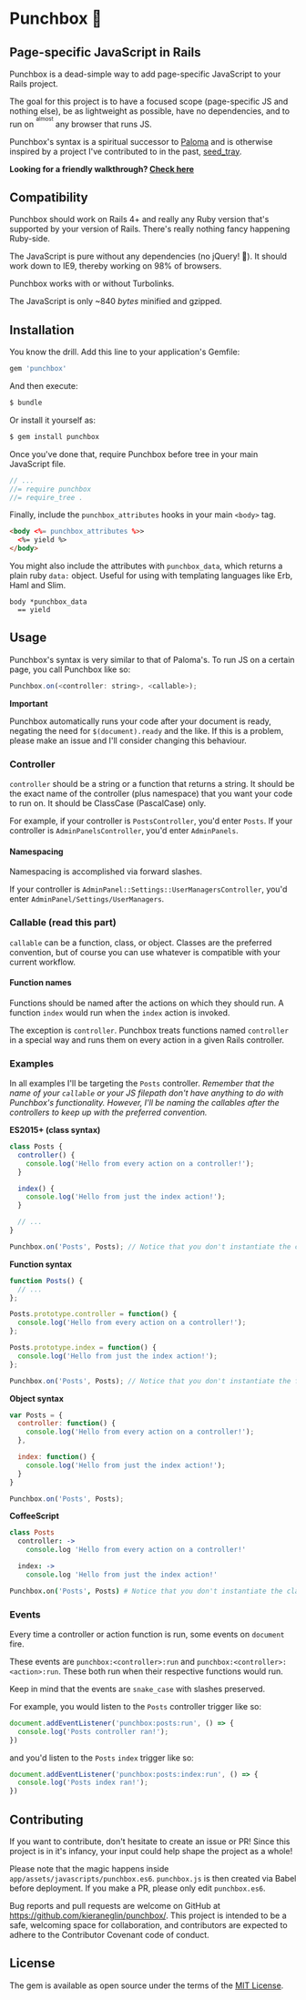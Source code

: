 # Punchbox 👊
## Page-specific JavaScript in Rails

Punchbox is a dead-simple way to add page-specific JavaScript to your Rails project.

The goal for this project is to have a focused scope (page-specific JS and nothing else), be as lightweight as possible, have no dependencies, and to run on <sup><sup>almost</sup></sup> any browser that runs JS.

Punchbox's syntax is a spiritual successor to [Paloma](https://github.com/kbparagua/paloma) and is otherwise inspired by a project I've contributed to in the past, [seed_tray](https://github.com/LoamStudios/seed_tray).

**Looking for a friendly walkthrough?  [Check here](https://medium.com/kierancodes/page-specific-javascript-in-rails-4-a48c17efa580)**

## Compatibility

Punchbox should work on Rails 4+ and really any Ruby version that's supported by your version of Rails.  There's really nothing fancy happening Ruby-side.

The JavaScript is pure without any dependencies (no jQuery! 🎉).  It should work down to IE9, thereby working on 98% of browsers.

Punchbox works with or without Turbolinks.

The JavaScript is only ~840 *bytes* minified and gzipped.

## Installation

You know the drill. Add this line to your application's Gemfile:

```ruby
gem 'punchbox'
```

And then execute:
```bash
$ bundle
```

Or install it yourself as:
```bash
$ gem install punchbox
```

Once you've done that, require Punchbox before tree in your main JavaScript file.

```javascript
// ...
//= require punchbox
//= require_tree .
```

Finally, include the `punchbox_attributes` hooks in your main `<body>` tag.

```html
<body <%= punchbox_attributes %>>
  <%= yield %>
</body>
```

You might also include the attributes with `punchbox_data`, which returns a plain ruby `data:` object. Useful for using with templating languages like Erb, Haml and Slim.

```slim
body *punchbox_data
  == yield
```

## Usage

Punchbox's syntax is very similar to that of Paloma's.  To run JS on a certain page, you call Punchbox like so:

```javascript
Punchbox.on(<controller: string>, <callable>);
```

**Important**

Punchbox automatically runs your code after your document is ready, negating the need for `$(document).ready` and the like.  If this is a problem, please make an issue and I'll consider changing this behaviour.

### Controller

`controller` should be a string or a function that returns a string.  It should be the exact name of the controller (plus namespace) that you want your code to run on.  It should be ClassCase (PascalCase) only.

For example, if your controller is `PostsController`, you'd enter `Posts`.  If your controller is `AdminPanelsController`, you'd enter `AdminPanels`.

#### Namespacing

Namespacing is accomplished via forward slashes.  

If your controller is `AdminPanel::Settings::UserManagersController`, you'd enter `AdminPanel/Settings/UserManagers`.

### Callable (read this part)

`callable` can be a function, class, or object.  Classes are the preferred convention, but of course you can use whatever is compatible with your current workflow.

#### Function names

Functions should be named after the actions on which they should run.  A function `index` would run when the `index` action is invoked.

The exception is `controller`.  Punchbox treats functions named `controller` in a special way and runs them on every action in a given Rails controller.

### Examples

In all examples I'll be targeting the `Posts` controller. *Remember that the name of your `callable` or your JS filepath don't have anything to do with Punchbox's functionality. However, I'll be naming the callables after the controllers to keep up with the preferred convention.*

**ES2015+ (class syntax)**

```javascript
class Posts {
  controller() {
    console.log('Hello from every action on a controller!');
  }

  index() {
    console.log('Hello from just the index action!');
  }

  // ...
}

Punchbox.on('Posts', Posts); // Notice that you don't instantiate the class
```

**Function syntax**

```javascript
function Posts() {
  // ...
};

Posts.prototype.controller = function() {
  console.log('Hello from every action on a controller!');
};

Posts.prototype.index = function() {
  console.log('Hello from just the index action!');
};

Punchbox.on('Posts', Posts); // Notice that you don't instantiate the function
```

**Object syntax**

```javascript
var Posts = {
  controller: function() {
    console.log('Hello from every action on a controller!');
  },

  index: function() {
    console.log('Hello from just the index action!');
  }
}

Punchbox.on('Posts', Posts);
```

**CoffeeScript**

```coffeescript
class Posts
  controller: ->
    console.log 'Hello from every action on a controller!'

  index: ->
    console.log 'Hello from just the index action!'

Punchbox.on('Posts', Posts) # Notice that you don't instantiate the class
```

### Events

Every time a controller or action function is run, some events on `document` fire.

These events are `punchbox:<controller>:run` and `punchbox:<controller>:<action>:run`.  These both run when their respective functions would run.

Keep in mind that the events are `snake_case` with slashes preserved.

For example, you would listen to the `Posts` controller trigger like so:

```javascript
document.addEventListener('punchbox:posts:run', () => {
  console.log('Posts controller ran!');
})
```

and you'd listen to the `Posts` `index` trigger like so:

```javascript
document.addEventListener('punchbox:posts:index:run', () => {
  console.log('Posts index ran!');
})
```

## Contributing

If you want to contribute, don't hesitate to create an issue or PR!  Since this project is in it's infancy, your input could help shape the project as a whole!

Please note that the magic happens inside `app/assets/javascripts/punchbox.es6`.  `punchbox.js` is then created via Babel before deployment.  If you make a PR, please only edit `punchbox.es6`.

Bug reports and pull requests are welcome on GitHub at https://github.com/kieraneglin/punchbox/. This project is intended to be a safe, welcoming space for collaboration, and contributors are expected to adhere to the Contributor Covenant code of conduct.

## License
The gem is available as open source under the terms of the [MIT License](http://opensource.org/licenses/MIT).
